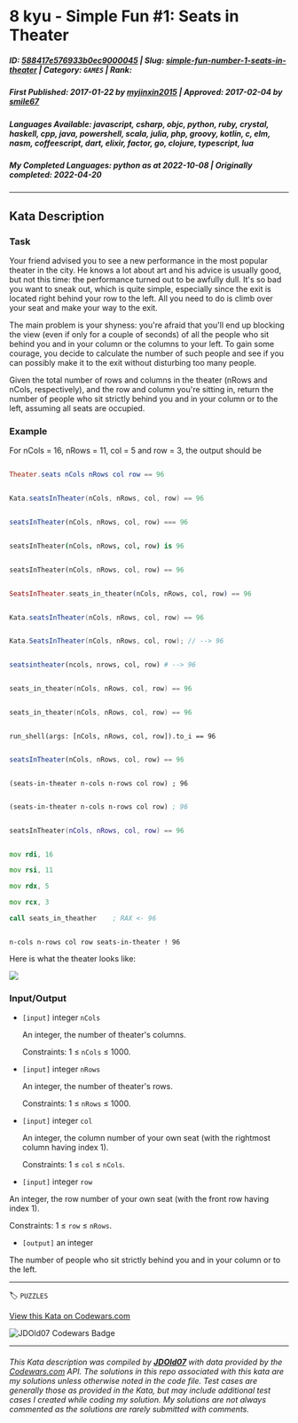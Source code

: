 # 8 kyu - Simple Fun #1: Seats in Theater

##### **ID**: [588417e576933b0ec9000045](https://www.codewars.com/kata/588417e576933b0ec9000045) | **Slug**: [simple-fun-number-1-seats-in-theater](https://www.codewars.com/kata/588417e576933b0ec9000045) | **Category**: `GAMES` | **Rank**: <span style="color:white">8 kyu</span>

##### **First Published**: 2017-01-22 ***by*** [myjinxin2015](https://www.codewars.com/users/myjinxin2015) | **Approved**: 2017-02-04 ***by*** [smile67](https://www.codewars.com/users/smile67)

##### **Languages Available**: javascript, csharp, objc, python, ruby, crystal, haskell, cpp, java, powershell, scala, julia, php, groovy, kotlin, c, elm, nasm, coffeescript, dart, elixir, factor, go, clojure, typescript, lua

##### **My Completed Languages**: python ***as at*** 2022-10-08 | **Originally completed**: 2022-04-20

---

## Kata Description


### Task

Your friend advised you to see a new performance in the most popular theater in the city. He knows a lot about art and his advice is usually good, but not this time: the performance turned out to be awfully dull. It's so bad you want to sneak out, which is quite simple, especially since the exit is located right behind your row to the left. All you need to do is climb over your seat and make your way to the exit.



 The main problem is your shyness: you're afraid that you'll end up blocking the view (even if only for a couple of seconds) of all the people who sit behind you and in your column or the columns to your left. To gain some courage, you decide to calculate the number of such people and see if you can possibly make it to the exit without disturbing too many people.



 Given the total number of rows and columns in the theater (nRows and nCols, respectively), and the row and column you're sitting in, return the number of people who sit strictly behind you and in your column or to the left, assuming all seats are occupied.



### Example



 For nCols = 16, nRows = 11, col = 5 and row = 3, the output should be



```elm

Theater.seats nCols nRows col row == 96

```

```groovy

Kata.seatsInTheater(nCols, nRows, col, row) == 96

```

```javascript

seatsInTheater(nCols, nRows, col, row) === 96

```

```coffeescript

seatsInTheater(nCols, nRows, col, row) is 96

```

```dart

seatsInTheater(nCols, nRows, col, row) == 96

```

```elixir

SeatsInTheater.seats_in_theater(nCols, nRows, col, row) == 96

```

```java

Kata.seatsInTheater(nCols, nRows, col, row) == 96

```

```csharp

Kata.SeatsInTheater(nCols, nRows, col, row); // --> 96

```

```julia

seatsintheater(ncols, nrows, col, row) # --> 96

```

```c

seats_in_theater(nCols, nRows, col, row) == 96

```

```cpp

seats_in_theater(nCols, nRows, col, row) == 96

```

```shell

run_shell(args: [nCols, nRows, col, row]).to_i == 96

```

```typescript

seatsInTheater(nCols, nRows, col, row) == 96

```

```racket

(seats-in-theater n-cols n-rows col row) ; 96

```

```clojure

(seats-in-theater n-cols n-rows col row) ; 96

```

```lua

seatsInTheater(nCols, nRows, col, row) == 96

```



```asm

mov rdi, 16

mov rsi, 11

mov rdx, 5

mov rcx, 3

call seats_in_theather    ; RAX <- 96

```

```factor

n-cols n-rows col row seats-in-theater ! 96

```



 Here is what the theater looks like:



 ![](https://files.gitter.im/myjinxin2015/eAjZ/blob)



### Input/Output





 - `[input]` integer `nCols`



   An integer, the number of theater's columns.



   Constraints: 1 ≤ `nCols` ≤ 1000.



 - `[input]` integer `nRows`



   An integer, the number of theater's rows.



   Constraints: 1 ≤ `nRows` ≤ 1000.



 - `[input]` integer `col`



   An integer, the column number of your own seat (with the rightmost column having index 1).



   Constraints: 1 ≤ `col` ≤ `nCols`.



 - `[input]` integer `row`



  An integer, the row number of your own seat (with the front row having index 1).



  Constraints: 1 ≤ `row` ≤ `nRows`.



 - `[output]` an integer



  The number of people who sit strictly behind you and in your column or to the left.



---


🏷 `PUZZLES`


[View this Kata on Codewars.com](https://www.codewars.com/kata/588417e576933b0ec9000045)

![](https://www.codewars.com/users/jdold07/badges/large "JDOld07 Codewars Badge")

---

###### *This Kata description was compiled by [**JDOld07**](https://tpstech.dev) with data provided by the [Codewars.com](https://www.codewars.com) API.  The solutions in this repo associated with this kata are my solutions unless otherwise noted in the code file.  Test cases are generally those as provided in the Kata, but may include additional test cases I created while coding my solution.  My solutions are not always commented as the solutions are rarely submitted with comments.*
